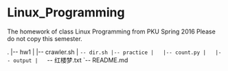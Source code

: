 # Linux_Programming
The homework of class Linux Programming from PKU Spring 2016
Please do not copy this semester.

.
|-- hw1
|   |-- crawler.sh
|   `-- dir.sh
|-- practice
|   |-- count.py
|   |-- output
|   `-- 红楼梦.txt
`-- README.md